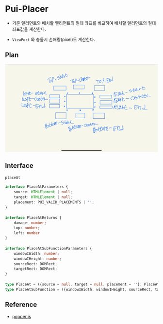 # Pui-Placer

- 기준 엘리먼트와 배치할 엘리먼트의 절대 좌표를 비교하여 배치할 엘리먼트의 절대 좌표값을 계산한다.

- `ViewPort` 와 충돌시 손해량(pixel)도 계산한다.

## Plan

![PUI-COMMON-PLACER-PLAN](./PUI-COMMON-PLACER-PLAN.jpeg)

## Interface

`placeAt`
```ts
interface PlaceAtParameters {
    source: HTMLElement | null;
    target: HTMLElement | null;
    placement: PUI_VALID_PLACEMENTS | '';
}

interface PlaceAtReturns {
    damage: number;
    top: number;
    left: number
}

interface PlaceAtSubFunctionParameters {
    windowIWidth: number;
    windowIHeight: number;
    sourceRect: DOMRect;
    targetRect: DOMRect;
}

type PlaceAt = ({source = null, target = null, placement = ''}: PlaceAtParameter) => PlaceAtReturns | null;
type PlaceAtSubFunction = ({windowIWidth, windowIHeight, sourceRect, targetRect}: PlaceAtSubFunctionParameters) => PlaceAtReturns;
```



## Reference

- [popper.js](https://popper.js.org/)
